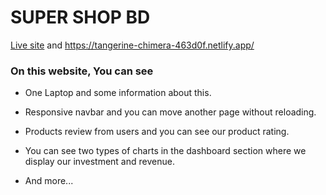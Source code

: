 # SUPER SHOP BD 

[Live site](https://tangerine-chimera-463d0f.netlify.app/ "SUPER SHOP BD") and https://tangerine-chimera-463d0f.netlify.app/


### On this website, You can see 

* One Laptop and some information about this.

* Responsive navbar and you can move another page without reloading.

* Products review from users and you can see our product rating.

* You can see two types of charts in the dashboard section where we display our investment and revenue.

* And more...